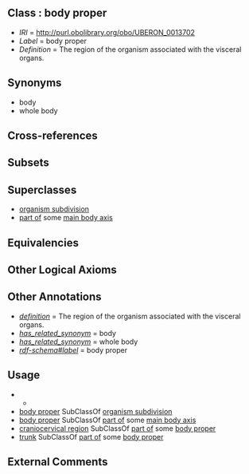 
## Class : body proper

 * *IRI* = http://purl.obolibrary.org/obo/UBERON_0013702
 * *Label* = body proper
 * *Definition* = The region of the organism associated with the visceral organs.

## Synonyms

 * body
 * whole body

## Cross-references


## Subsets


## Superclasses

 * [organism subdivision](../../UBERON/75/UBERON_0000475.md)
 * [part of](../../BFO/50/BFO_0000050.md) some [main body axis](../../UBERON/01/UBERON_0013701.md)

## Equivalencies


## Other Logical Axioms


## Other Annotations

 * *[definition](../../IAO/15/IAO_0000115.md)* = The region of the organism associated with the visceral organs.
 * *[has_related_synonym](../../ym/oboInOwl#hasRelatedSynonym.md)* = body
 * *[has_related_synonym](../../ym/oboInOwl#hasRelatedSynonym.md)* = whole body
 * *[rdf-schema#label](../../el/rdf-schema#label.md)* = body proper

## Usage

 * -
 * [body proper](../../UBERON/02/UBERON_0013702.md) SubClassOf [organism subdivision](../../UBERON/75/UBERON_0000475.md)
 * [body proper](../../UBERON/02/UBERON_0013702.md) SubClassOf [part of](../../BFO/50/BFO_0000050.md) some [main body axis](../../UBERON/01/UBERON_0013701.md)
 * [craniocervical region](../../UBERON/11/UBERON_0007811.md) SubClassOf [part of](../../BFO/50/BFO_0000050.md) some [body proper](../../UBERON/02/UBERON_0013702.md)
 * [trunk](../../UBERON/00/UBERON_0002100.md) SubClassOf [part of](../../BFO/50/BFO_0000050.md) some [body proper](../../UBERON/02/UBERON_0013702.md)

## External Comments

